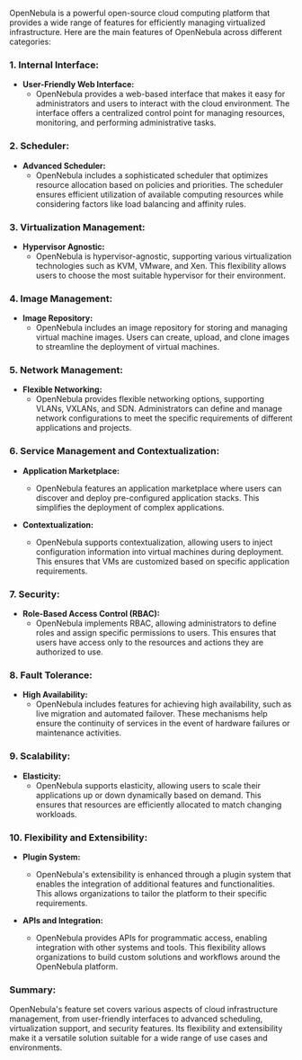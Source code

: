 OpenNebula is a powerful open-source cloud computing platform that provides a wide range of features for efficiently managing virtualized infrastructure. Here are the main features of OpenNebula across different categories:

### 1. Internal Interface:

- **User-Friendly Web Interface:**
  - OpenNebula provides a web-based interface that makes it easy for administrators and users to interact with the cloud environment. The interface offers a centralized control point for managing resources, monitoring, and performing administrative tasks.

### 2. Scheduler:

- **Advanced Scheduler:**
  - OpenNebula includes a sophisticated scheduler that optimizes resource allocation based on policies and priorities. The scheduler ensures efficient utilization of available computing resources while considering factors like load balancing and affinity rules.

### 3. Virtualization Management:

- **Hypervisor Agnostic:**
  - OpenNebula is hypervisor-agnostic, supporting various virtualization technologies such as KVM, VMware, and Xen. This flexibility allows users to choose the most suitable hypervisor for their environment.

### 4. Image Management:

- **Image Repository:**
  - OpenNebula includes an image repository for storing and managing virtual machine images. Users can create, upload, and clone images to streamline the deployment of virtual machines.

### 5. Network Management:

- **Flexible Networking:**
  - OpenNebula provides flexible networking options, supporting VLANs, VXLANs, and SDN. Administrators can define and manage network configurations to meet the specific requirements of different applications and projects.

### 6. Service Management and Contextualization:

- **Application Marketplace:**
  - OpenNebula features an application marketplace where users can discover and deploy pre-configured application stacks. This simplifies the deployment of complex applications.

- **Contextualization:**
  - OpenNebula supports contextualization, allowing users to inject configuration information into virtual machines during deployment. This ensures that VMs are customized based on specific application requirements.

### 7. Security:

- **Role-Based Access Control (RBAC):**
  - OpenNebula implements RBAC, allowing administrators to define roles and assign specific permissions to users. This ensures that users have access only to the resources and actions they are authorized to use.

### 8. Fault Tolerance:

- **High Availability:**
  - OpenNebula includes features for achieving high availability, such as live migration and automated failover. These mechanisms help ensure the continuity of services in the event of hardware failures or maintenance activities.

### 9. Scalability:

- **Elasticity:**
  - OpenNebula supports elasticity, allowing users to scale their applications up or down dynamically based on demand. This ensures that resources are efficiently allocated to match changing workloads.

### 10. Flexibility and Extensibility:

- **Plugin System:**
  - OpenNebula's extensibility is enhanced through a plugin system that enables the integration of additional features and functionalities. This allows organizations to tailor the platform to their specific requirements.

- **APIs and Integration:**
  - OpenNebula provides APIs for programmatic access, enabling integration with other systems and tools. This flexibility allows organizations to build custom solutions and workflows around the OpenNebula platform.

### Summary:

OpenNebula's feature set covers various aspects of cloud infrastructure management, from user-friendly interfaces to advanced scheduling, virtualization support, and security features. Its flexibility and extensibility make it a versatile solution suitable for a wide range of use cases and environments.
